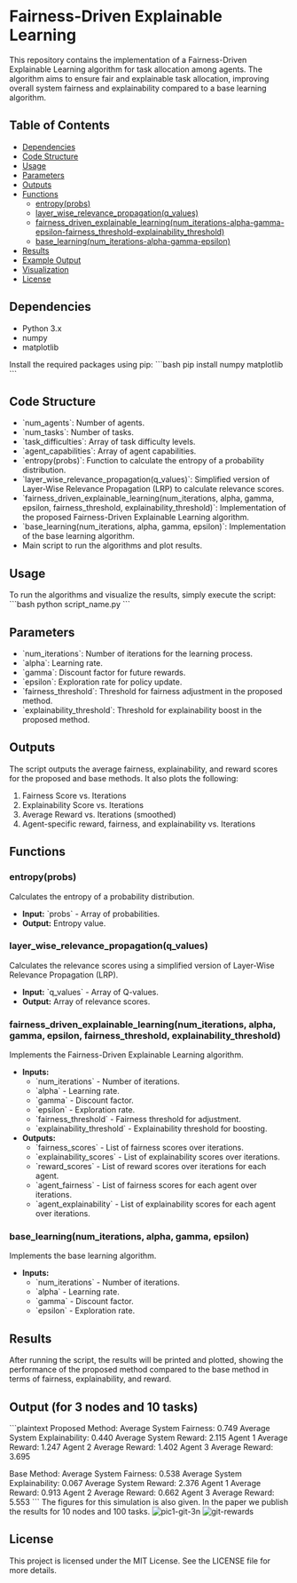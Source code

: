 
# Fairness-Driven Explainable Learning

This repository contains the implementation of a Fairness-Driven Explainable Learning algorithm for task allocation among agents. The algorithm aims to ensure fair and explainable task allocation, improving overall system fairness and explainability compared to a base learning algorithm.

## Table of Contents
- [Dependencies](#dependencies)
- [Code Structure](#code-structure)
- [Usage](#usage)
- [Parameters](#parameters)
- [Outputs](#outputs)
- [Functions](#functions)
  - [entropy(probs)](#entropyprobs)
  - [layer_wise_relevance_propagation(q_values)](#layer_wise_relevance_propagationq_values)
  - [fairness_driven_explainable_learning(num_iterations-alpha-gamma-epsilon-fairness_threshold-explainability_threshold)](#fairness_driven_explainable_learningnum_iterations-alpha-gamma-epsilon-fairness_threshold-explainability_threshold)
  - [base_learning(num_iterations-alpha-gamma-epsilon)](#base_learningnum_iterations-alpha-gamma-epsilon)
- [Results](#results)
- [Example Output](#example-output)
- [Visualization](#visualization)
- [License](#license)

## Dependencies

- Python 3.x
- numpy
- matplotlib

Install the required packages using pip:
\`\`\`bash
pip install numpy matplotlib
\`\`\`

## Code Structure

- \`num_agents\`: Number of agents.
- \`num_tasks\`: Number of tasks.
- \`task_difficulties\`: Array of task difficulty levels.
- \`agent_capabilities\`: Array of agent capabilities.
- \`entropy(probs)\`: Function to calculate the entropy of a probability distribution.
- \`layer_wise_relevance_propagation(q_values)\`: Simplified version of Layer-Wise Relevance Propagation (LRP) to calculate relevance scores.
- \`fairness_driven_explainable_learning(num_iterations, alpha, gamma, epsilon, fairness_threshold, explainability_threshold)\`: Implementation of the proposed Fairness-Driven Explainable Learning algorithm.
- \`base_learning(num_iterations, alpha, gamma, epsilon)\`: Implementation of the base learning algorithm.
- Main script to run the algorithms and plot results.

## Usage

To run the algorithms and visualize the results, simply execute the script:
\`\`\`bash
python script_name.py
\`\`\`

## Parameters

- \`num_iterations\`: Number of iterations for the learning process.
- \`alpha\`: Learning rate.
- \`gamma\`: Discount factor for future rewards.
- \`epsilon\`: Exploration rate for policy update.
- \`fairness_threshold\`: Threshold for fairness adjustment in the proposed method.
- \`explainability_threshold\`: Threshold for explainability boost in the proposed method.

## Outputs

The script outputs the average fairness, explainability, and reward scores for the proposed and base methods. It also plots the following:
1. Fairness Score vs. Iterations
2. Explainability Score vs. Iterations
3. Average Reward vs. Iterations (smoothed)
4. Agent-specific reward, fairness, and explainability vs. Iterations

## Functions

### entropy(probs)

Calculates the entropy of a probability distribution.

- **Input:** \`probs\` - Array of probabilities.
- **Output:** Entropy value.

### layer_wise_relevance_propagation(q_values)

Calculates the relevance scores using a simplified version of Layer-Wise Relevance Propagation (LRP).

- **Input:** \`q_values\` - Array of Q-values.
- **Output:** Array of relevance scores.

### fairness_driven_explainable_learning(num_iterations, alpha, gamma, epsilon, fairness_threshold, explainability_threshold)

Implements the Fairness-Driven Explainable Learning algorithm.

- **Inputs:**
  - \`num_iterations\` - Number of iterations.
  - \`alpha\` - Learning rate.
  - \`gamma\` - Discount factor.
  - \`epsilon\` - Exploration rate.
  - \`fairness_threshold\` - Fairness threshold for adjustment.
  - \`explainability_threshold\` - Explainability threshold for boosting.
- **Outputs:**
  - \`fairness_scores\` - List of fairness scores over iterations.
  - \`explainability_scores\` - List of explainability scores over iterations.
  - \`reward_scores\` - List of reward scores over iterations for each agent.
  - \`agent_fairness\` - List of fairness scores for each agent over iterations.
  - \`agent_explainability\` - List of explainability scores for each agent over iterations.

### base_learning(num_iterations, alpha, gamma, epsilon)

Implements the base learning algorithm.

- **Inputs:**
  - \`num_iterations\` - Number of iterations.
  - \`alpha\` - Learning rate.
  - \`gamma\` - Discount factor.
  - \`epsilon\` - Exploration rate.

## Results

After running the script, the results will be printed and plotted, showing the performance of the proposed method compared to the base method in terms of fairness, explainability, and reward.

##  Output (for 3 nodes and 10 tasks)
\`\`\`plaintext
Proposed Method:
Average System Fairness: 0.749
Average System Explainability: 0.440
Average System Reward: 2.115
Agent 1 Average Reward: 1.247
Agent 2 Average Reward: 1.402
Agent 3 Average Reward: 3.695

Base Method:
Average System Fairness: 0.538
Average System Explainability: 0.067
Average System Reward: 2.376
Agent 1 Average Reward: 0.913
Agent 2 Average Reward: 0.662
Agent 3 Average Reward: 5.553
\`\`\`
The figures for this simulation is also given. In the paper we publish the results for 10 nodes and 100 tasks. 
![pic1-git-3n](https://github.com/user-attachments/assets/24a0bbf6-8961-4f02-b77e-058bb500422d)
![git-rewards](https://github.com/user-attachments/assets/3b029204-1d35-4c67-a91b-6a4fadbddd63)

## License

This project is licensed under the MIT License. See the LICENSE file for more details.
